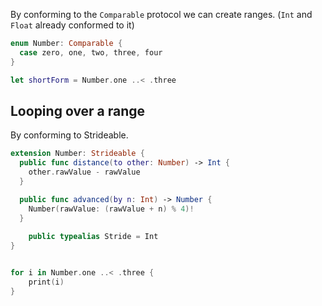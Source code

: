 By conforming to the `Comparable` protocol we can create ranges. (`Int` and `Float` already conformed to it)
``` Swift
enum Number: Comparable {
  case zero, one, two, three, four
}

let shortForm = Number.one ..< .three
```

## Looping over a range
By conforming to Strideable.

```Swift
extension Number: Strideable {
  public func distance(to other: Number) -> Int {
    other.rawValue - rawValue
  }

  public func advanced(by n: Int) -> Number {
    Number(rawValue: (rawValue + n) % 4)!
  }
  
	public typealias Stride = Int
}


for i in Number.one ..< .three {
	print(i) 
}
```